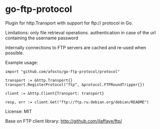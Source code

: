 go-ftp-protocol
===============

Plugin for http.Transport with support for ftp:// protocol in Go.

Limitations:  only file retrieval operations.
authentication in case of the url containing the username password

Internally connections to FTP servers are cached and re-used when possible.

Example usage:

    import "github.com/afosto/go-ftp-protocol/protocol"

    transport := &http.Transport{}
    transport.RegisterProtocol("ftp", &protocol.FTPRoundTripper{})

    client := &http.Client{Transport: transport}

    resp, err := client.Get("ftp://ftp.ru.debian.org/debian/README")

License: MIT

Base on FTP client library: http://github.com/jlaffaye/ftp/